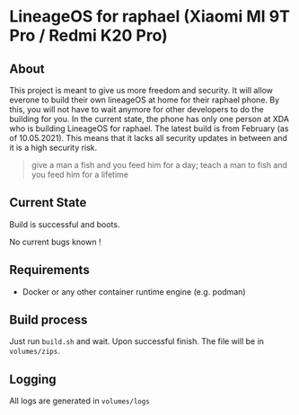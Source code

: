 # LineageOS for raphael (Xiaomi MI 9T Pro / Redmi K20 Pro)

## About

This project is meant to give us more freedom and security. It will allow everone to build their own lineageOS at home for their raphael phone.  By this, you will not have to wait anymore for other developers to do the building for you. In the current state, the phone has only one person at XDA who is building LineageOS for raphael. The latest build is from February (as of 10.05.2021). This means that it lacks all security updates in between and it is a high security risk.

> give a man a fish and you feed him for a day; teach a man to fish and you feed him for a lifetime

## Current State

Build is successful and boots.

No current bugs known !

## Requirements

- Docker or any other container runtime engine (e.g. podman)


## Build process

Just run `build.sh` and wait. Upon successful finish. The file will be in `volumes/zips`.

## Logging

All logs are generated in `volumes/logs`

